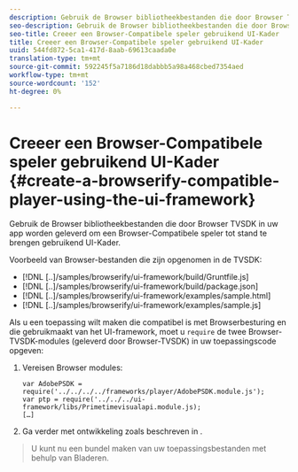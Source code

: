 ```yaml
---
description: Gebruik de Browser bibliotheekbestanden die door Browser TVSDK in uw app worden geleverd om een Browser-Compatibele speler tot stand te brengen gebruikend UI-Kader.
seo-description: Gebruik de Browser bibliotheekbestanden die door Browser TVSDK in uw app worden geleverd om een Browser-Compatibele speler tot stand te brengen gebruikend UI-Kader.
seo-title: Creeer een Browser-Compatibele speler gebruikend UI-Kader
title: Creeer een Browser-Compatibele speler gebruikend UI-Kader
uuid: 544fd872-5ca1-417d-8aab-69613caada0e
translation-type: tm+mt
source-git-commit: 592245f5a7186d18dabbb5a98a468cbed7354aed
workflow-type: tm+mt
source-wordcount: '152'
ht-degree: 0%

---
```



# Creeer een Browser-Compatibele speler gebruikend UI-Kader {#create-a-browserify-compatible-player-using-the-ui-framework}

Gebruik de Browser bibliotheekbestanden die door Browser TVSDK in uw app worden geleverd om een Browser-Compatibele speler tot stand te brengen gebruikend UI-Kader.

Voorbeeld van Browser-bestanden die zijn opgenomen in de TVSDK:

* [!DNL [..]/samples/browserify/ui-framework/build/Gruntfile.js]
* [!DNL [..]/samples/browserify/ui-framework/build/package.json]
* [!DNL [..]/samples/browserify/ui-framework/examples/sample.html]
* [!DNL [..]/samples/browserify/ui-framework/examples/sample.js]

Als u een toepassing wilt maken die compatibel is met Browserbesturing en die gebruikmaakt van het UI-framework, moet u `require` de twee Browser-TVSDK-modules (geleverd door Browser-TVSDK) in uw toepassingscode opgeven:

1. Vereisen Browser modules:

   ```
   var AdobePSDK = require('../../../../frameworks/player/AdobePSDK.module.js');  
   var ptp = require('../../../ui-framework/libs/Primetimevisualapi.module.js);  
   […]
   ```

1. Ga verder met ontwikkeling zoals beschreven in [](../../../browser-tvsdk-2.4/getting-started/c-psdk-browser-tvsdk-2.4-create-a-basic-player/t-psdk-browser-tvsdk-2.4-create-basic-player-uif.md).
>U kunt nu een bundel maken van uw toepassingsbestanden met behulp van Bladeren.
